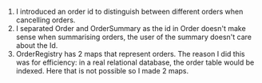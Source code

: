 1. I introduced an order id to distinguish between different orders when cancelling orders.
2. I separated Order and OrderSummary as the id in Order doesn't make sense when summarising orders,
 the user of the summary doesn't care about the Id.
3. OrderRegistry has 2 maps that represent orders. The reason I did this was for efficiency:
   in a real relational database, the order table  would be indexed. Here that is not possible so I made 2 maps.